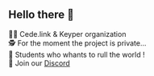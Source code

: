 ## Hello there 👋


🙋‍♀️ Cede.link & Keyper organization <br>
🕵️ For the moment the project is private... <br>
🍿 Students who whants to rull the world ! <br>
👻 Join our [Discord](https://discord.gg/V7hgKf6NWf) <br>
